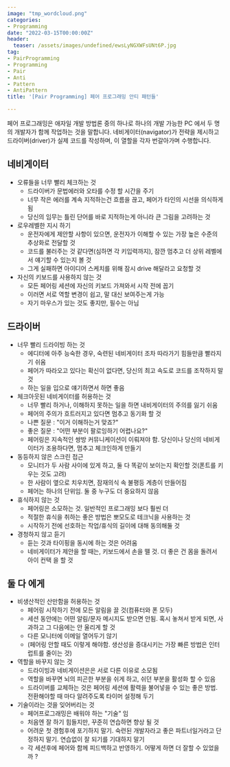 ```yaml
---
image: "tmp_wordcloud.png"
categories:
- Programming
date: "2022-03-15T00:00:00Z"
header:
  teaser: /assets/images/undefined/ewsLyNGXWFsUNt6P.jpg
tag:
- PairProgramming
- Programming
- Pair
- Anti
- Pattern
- AntiPattern
title: '[Pair Programming] 페어 프로그래밍 안티 패턴들'

---
```


페어 프로그래밍은 애자일 개발 방법론 중의 하나로 하나의 개발 가능한 PC 에서 두 명의 개발자가 함께 작업하는 것을 말합니다. 네비게이터(navigator)가 전략을 제시하고 드라이버(driver)가 실제 코드를 작성하며, 이 열할을 각자 번갈아가며 수행합니다.

## 네비게이터

* 오류들을 너무 빨리 체크하는 것
  * 드라이버가 문법에러와 오타를 수정 할 시간을 주기
  * 너무 작은 에러를 계속 지적하는건 흐름을 끊고, 페어가 타인의 시선을 의식하게 됨
  * 당신의 임무는 틀린 단어를 바로 지적하는게 아니라 큰 그림을 고려하는 것
* 로우레벨한 지시 하기
  * 운전자에게 제안할 사항이 있으면, 운전자가 이해할 수 있는 가장 높은 수준의 추상화로 전달할 것
  * 코드를 불러주는 것 같다면(심하면 각 키입력까지), 잠깐 멈추고 더 상위 레벨에서 얘기할 수 있는지 볼 것
  * 그게 실패하면 아이디어 스케치를 위해 잠시 drive 해달라고 요청할 것
* 자신의 키보드를 사용하지 않는 것
  * 모든 페어링 세션에 자신의 키보드 가져와서 시작 전에 꼽기
  * 이러면 서로 역할 변경이 쉽고, 말 대신 보여주는게 가능
  * 자기 마우스가 있는 것도 좋지만, 필수는 아님

## 드라이버

* 너무 빨리 드라이빙 하는 것
  * 에디터에 아주 능숙한 경우, 숙련된 네비게이터 조차 따라가기 힘들만큼 빨라지기 쉬움
  * 페어가 따라오고 있다는 확신이 없다면, 당신의 최고 속도로 코드를 조작하지 말 것
  * 하는 일을 입으로 얘기하면서 하면 좋음
* 체크아웃된 네비게이터를 허용하는 것
  * 너무 빨리 하거나, 이해하지 못하는 일을 하면 내비게이터의 주의를 잃기 쉬움
  * 페어의 주의가 흐트러지고 있다면 멈추고 동기화 할 것
  * 나쁜 질문 : "이거 이해하는거 맞죠?"
  * 좋은 질문 : "어떤 부분이 팔로잉하기 어렵나요?"
  * 페어링은 지속적인 쌍방 커뮤니케이션이 이뤄져야 함. 당신이나 당신의 네비게이터가 조용하다면, 멈추고 체크인하게 만들기
* 동등하지 않은 스크린 접근
  * 모니터가 두 사람 사이에 있게 하고, 둘 다 똑같이 보이는지 확인할 것(폰트를 키우는 것도 고려)
  * 한 사람이 옆으로 치우치면, 잠재의식 속 불평등 계층이 만들어짐
  * 페어는 하나의 단위임. 둘 중 누구도 더 중요하지 않음
* 휴식하지 않는 것
  * 페어링은 소모하는 것. 일반적인 프로그래밍 보다 훨씬 더
  * 적절한 휴식을 취하는 좋은 방법은 뽀모도로 테크닉을 사용하는 것
  * 시작하기 전에 선호하는 작업/휴식의 길이에 대해 동의해둘 것
* 경청하지 않고 듣기
  * 듣는 것과 타이핑을 동시에 하는 것은 어려움
  * 네비게이터가 제안을 할 때는, 키보드에서 손을 뗄 것. 더 좋은 건 몸을 돌려서 아이 컨택 을 할 것

## 둘 다 에게

* 비생산적인 산만함을 허용하는 것
  * 페어링 시작하기 전에 모든 알림을 끌 것(컴퓨터와 폰 모두)
  * 세션 동안에는 어떤 알림/문자 메시지도 받으면 안됨. 혹시 놓쳐서 받게 되면, 사과하고 그 다음에는 안 울리게 할 것
  * 다른 모니터에 이메일 열어두기 않기
  * (페어링 안할 때도 이렇게 해야함. 생산성을 증대시키는 가장 빠른 방법은 인터럽트를 줄이는 것)
* 역할을 바꾸지 않는 것
  * 드라이빙과 네비게이션은은 서로 다른 이유로 소모됨
  * 역할을 바꾸면 뇌의 피곤한 부분을 쉬게 하고, 쉬던 부분을 활성화 할 수 있음
  * 드라이버를 교체하는 것은 페어링 세션에 활력을 불어넣을 수 있는 좋은 방법. 전환해야할 때 마다 알려주도록 타이머 설정해 두기
* 기술이라는 것을 잊어버리는 것
  * 페어프로그래밍은 배워야 하는 "기술" 임
  * 처음엔 잘 하기 힘들지만, 꾸준히 연습하면 향상 될 것
  * 어려운 첫 경험후에 포기하지 말기. 숙련된 개발자라고 좋은 파트너일거라고 단정하지 말기. 연습없이 잘 되기를 기대하지 말기
  * 각 세션후에 페어와 함께 피드백하고 반영하기. 어떻게 하면 더 잘할 수 있었을까 ?

